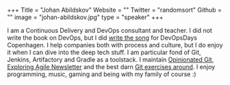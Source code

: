 +++
Title = "Johan Abildskov"
Website = ""
Twitter = "randomsort"
Github = ""
image = "johan-abildskov.jpg"
type = "speaker"
+++

I am a Continuous Delivery and DevOps consultant and teacher. I did not write the book on
DevOps, but I did [write the song](https://www.youtube.com/watch?v=YPUKLfcuq9Y) for
DevOpsDays Copenhagen. I help companies both with process and culture, but I do enjoy it
when I can dive into the deep tech stuff. I am particular fond of Git, Jenkins,
Artifactory and Gradle as a toolstack. I maintain [Opinionated Git](http://opinionated-git.com),
[Exploring Agile Newsletter](http://randomsort.net/exploring-agile) and the best darn
[Git exercises around](https://github.com/praqma-training/git-katas). I enjoy programming,
music, gaming and being with my family of course :)
